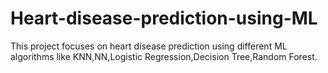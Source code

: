 # Heart-disease-prediction-using-ML
This project focuses on heart disease prediction using different ML algorithms like KNN,NN,Logistic Regression,Decision Tree,Random Forest.
